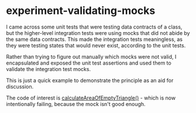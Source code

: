 # experiment-validating-mocks

I came across some unit tests that were testing data contracts of a class, but the higher-level integration tests were using mocks that did not abide by the same data contracts.  This made the integration tests meaningless, as they were testing states that would never exist, according to the unit tests.

Rather than trying to figure out manually which mocks were not valid, I encapsulated and exposed the unit test assertions and used them to validate the integration test mocks.

This is just a quick example to demonstrate the principle as an aid for discussion.

The code of interest is [calculateAreaOfEmptyTriangle()](https://github.com/tekkies/experiment-validating-mocks/blob/master/src/uk/co/tekkies/ExperimentValidatingMocks/tests/DrawingTest.java) - which is now intentionally failing, because the mock isn't good enough.

